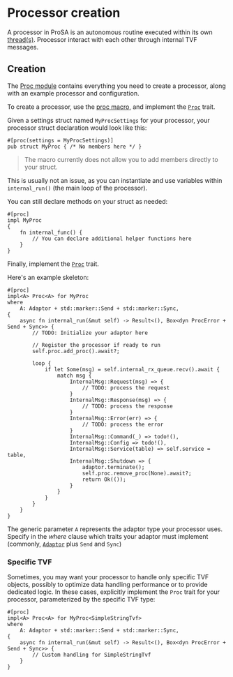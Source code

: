 # Processor creation

A processor in ProSA is an autonomous routine executed within its own [thread(s)](ch03-08-threads.md).
Processor interact with each other through internal TVF messages.

## Creation

The [Proc module](https://docs.rs/prosa/latest/prosa/core/proc/index.html) contains everything you need to create a processor, along with an example processor and configuration.

To create a processor, use the [proc macro](https://docs.rs/prosa/latest/prosa/core/proc/attr.proc.html), and implement the [`Proc`](https://docs.rs/prosa/latest/prosa/core/proc/trait.Proc.html) trait.

Given a settings struct named `MyProcSettings` for your processor, your processor struct declaration would look like this:
```rust,noplayground
#[proc(settings = MyProcSettings)]
pub struct MyProc { /* No members here */ }
```

> The macro currently does not allow you to add members directly to your struct.

This is usually not an issue, as you can instantiate and use variables within `internal_run()` (the main loop of the processor).

You can still declare methods on your struct as needed:
```rust,noplayground
#[proc]
impl MyProc
{
    fn internal_func() {
        // You can declare additional helper functions here
    }
}
```

Finally, implement the [`Proc`](https://docs.rs/prosa/latest/prosa/core/proc/trait.Proc.html) trait.

Here's an example skeleton:
```rust,noplayground
#[proc]
impl<A> Proc<A> for MyProc
where
    A: Adaptor + std::marker::Send + std::marker::Sync,
{
    async fn internal_run(&mut self) -> Result<(), Box<dyn ProcError + Send + Sync>> {
        // TODO: Initialize your adaptor here

        // Register the processor if ready to run
        self.proc.add_proc().await?;

        loop {
            if let Some(msg) = self.internal_rx_queue.recv().await {
                match msg {
                    InternalMsg::Request(msg) => {
                        // TODO: process the request
                    }
                    InternalMsg::Response(msg) => {
                        // TODO: process the response
                    }
                    InternalMsg::Error(err) => {
                        // TODO: process the error
                    }
                    InternalMsg::Command(_) => todo!(),
                    InternalMsg::Config => todo!(),
                    InternalMsg::Service(table) => self.service = table,
                    InternalMsg::Shutdown => {
                        adaptor.terminate();
                        self.proc.remove_proc(None).await?;
                        return Ok(());
                    }
                }
            }
        }
    }
}
```

The generic parameter `A` represents the adaptor type your processor uses.
Specify in the _where_ clause which traits your adaptor must implement (commonly, [`Adaptor`](https://docs.rs/prosa/latest/prosa/core/adaptor/trait.Adaptor.html) plus `Send` and `Sync`)

### Specific TVF

Sometimes, you may want your processor to handle only specific TVF objects, possibly to optimize data handling performance or to provide dedicated logic.
In these cases, explicitly implement the `Proc` trait for your processor, parameterized by the specific TVF type:

```rust,noplayground
#[proc]
impl<A> Proc<A> for MyProc<SimpleStringTvf>
where
    A: Adaptor + std::marker::Send + std::marker::Sync,
{
    async fn internal_run(&mut self) -> Result<(), Box<dyn ProcError + Send + Sync>> {
        // Custom handling for SimpleStringTvf
    }
}
```
